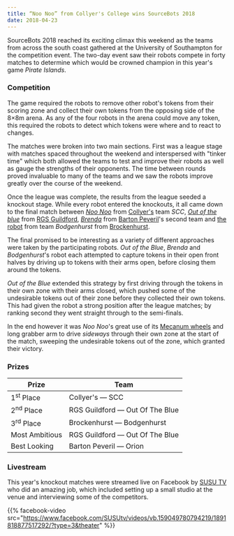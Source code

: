 ```yaml
---
title: “Noo Noo” from Collyer's College wins SourceBots 2018
date: 2018-04-23
---
```


SourceBots 2018 reached its exciting climax this weekend as the teams from
across the south coast gathered at the University of Southampton for the
competition event. The two-day event saw their robots compete in forty matches
to determine which would be crowned champion in this year's game
_Pirate Islands_.

<!--more-->

### Competition

The game required the robots to remove other robot's tokens from their scoring
zone and collect their own tokens from the opposing side of the 8×8m arena. As
any of the four robots in the arena could move any token, this required the
robots to detect which tokens were where and to react to changes.

The matches were broken into two main sections. First was a league stage with
matches spaced throughout the weekend and interspersed with "tinker time" which
both allowed the teams to test and improve their robots as well as gauge the
strengths of their opponents. The time between rounds proved invaluable to many
of the teams and we saw the robots improve greatly over the course of the
weekend.

Once the league was complete, the results from the league seeded a knockout
stage. While every robot entered the knockouts, it all came down to the final
match between _[Noo Noo][CLY-robot-image]_ from [Collyer's][collyers] team
_SCC_, _[Out of the blue][RGS-robot-image]_ from [RGS Guildford][rgs-guildford],
_[Brenda][BPV2-robot-image]_ from [Barton Peveril][barton-peveril]'s second team
and [the robot][BRK-robot-image] from team _Bodgenhurst_ from
[Brockenhurst][brockenhurst].

[barton-peveril]: https://www.barton-peveril.ac.uk/
[brockenhurst]: https://www.brock.ac.uk/
[collyers]: http://www.collyers.ac.uk/
[rgs-guildford]: https://www.rgs-guildford.co.uk/

[BPV2-robot-image]: /img/robots-2018/BPV2.jpg
[BRK-robot-image]: /img/robots-2018/BRK.jpg
[CLY-robot-image]: /img/robots-2018/CLY.jpg
[RGS-robot-image]: /img/robots-2018/RGS.jpg

The final promised to be interesting as a variety of different approaches were
taken by the participating robots. _Out of the Blue_, _Brenda_ and
_Bodgenhurst_'s robot each attempted to capture tokens in their open front
halves by driving up to tokens with their arms open, before closing them around
the tokens.

_Out of the Blue_ extended this strategy by first driving through the tokens in
their own zone with their arms closed, which pushed some of the undesirable
tokens out of their zone before they collected their own tokens. This had given
the robot a strong position after the league matches; by ranking second they
went straight through to the semi-finals.

In the end however it was _Noo Noo_'s great use of its [Mecanum
wheels][mecanum-wheels] and long grabber arm to drive _sideways_ through their
own zone at the start of the match, sweeping the undesirable tokens out of the
zone, which granted their victory.

[mecanum-wheels]: https://en.wikipedia.org/wiki/Mecanum_wheel

### Prizes

| Prize                 | Team                            |
| --------------------- | ------------------------------- |
| 1<sup>st</sup> Place  | Collyer's — SCC                 |
| 2<sup>nd</sup> Place  | RGS Guildford — Out Of The Blue |
| 3<sup>rd</sup> Place  | Brockenhurst — Bodgenhurst      |
| Most Ambitious        | RGS Guildford — Out Of The Blue |
| Best Looking          | Barton Peveril — Orion          |

### Livestream

This year's knockout matches were streamed live on Facebook by [SUSU TV][susu-tv]
who did an amazing job, which included setting up a small studio at the venue
and interviewing some of the competitors.

{{% facebook-video src="https://www.facebook.com/SUSUtv/videos/vb.159049780794219/1891818877517292/?type=3&theater" %}}

[susu-tv]: https://www.facebook.com/SUSUtv
